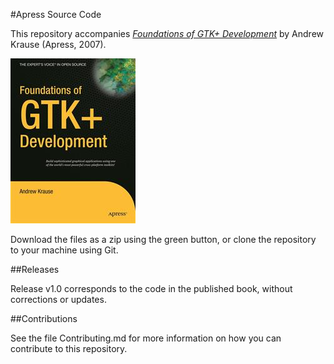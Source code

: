 #Apress Source Code

This repository accompanies [*Foundations of GTK+ Development*](http://www.apress.com/9781590597934) by Andrew Krause (Apress, 2007).

![Cover image](9781590597934.jpg)

Download the files as a zip using the green button, or clone the repository to your machine using Git.

##Releases

Release v1.0 corresponds to the code in the published book, without corrections or updates.

##Contributions

See the file Contributing.md for more information on how you can contribute to this repository.

